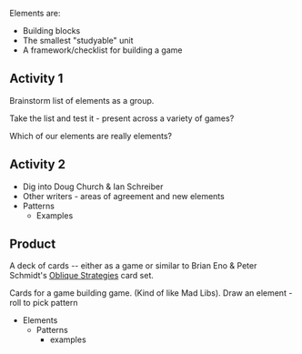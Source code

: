 Elements are:
* Building blocks
* The smallest "studyable" unit
* A framework/checklist for building a game

## Activity 1

Brainstorm list of elements as a group.

Take the list and test it - present across a variety of games?

Which of our elements are really elements?

## Activity 2

* Dig into Doug Church & Ian Schreiber
* Other writers - areas of agreement and new elements
* Patterns
  - Examples

## Product

A deck of cards -- either as a game or similar to Brian Eno & Peter Schmidt's [Oblique Strategies](https://en.wikipedia.org/wiki/Oblique_Strategies) card set.

Cards for a game building game. (Kind of like Mad Libs).
Draw an element - roll to pick pattern

* Elements
  - Patterns 
    - examples
